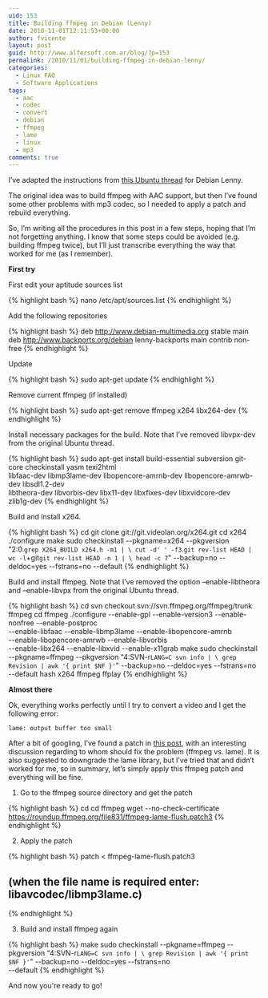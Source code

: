 ```yaml
---
uid: 153
title: Building ffmpeg in Debian (Lenny)
date: 2010-11-01T12:11:53+00:00
author: fvicente
layout: post
guid: http://www.alfersoft.com.ar/blog/?p=153
permalink: /2010/11/01/building-ffmpeg-in-debian-lenny/
categories:
  - Linux FAQ
  - Software Applications
tags:
  - aac
  - codec
  - convert
  - debian
  - ffmpeg
  - lame
  - linux
  - mp3
comments: true
---
```

I&#8217;ve adapted the instructions from [this Ubuntu thread](http://ubuntuforums.org/showthread.php?t=786095) for Debian Lenny.

The original idea was to build ffmpeg with AAC support, but then I&#8217;ve found some other problems with mp3 codec, so I needed to apply a patch and rebuild everything.

<!--more-->

So, I&#8217;m writing all the procedures in this post in a few steps, hoping that I&#8217;m not forgetting anything. I know that some steps could be avoided (e.g. building ffmpeg twice), but I&#8217;ll just transcribe everything the way that worked for me (as I remember). 

**First try**

First edit your aptitude sources list

{% highlight bash %}
nano /etc/apt/sources.list
{% endhighlight %}

Add the following repositories

{% highlight bash %}
deb http://www.debian-multimedia.org stable main
deb http://www.backports.org/debian lenny-backports main contrib non-free
{% endhighlight %}

Update

{% highlight bash %}
sudo apt-get update
{% endhighlight %}

Remove current ffmpeg (if installed)

{% highlight bash %}
sudo apt-get remove ffmpeg x264 libx264-dev
{% endhighlight %}

Install necessary packages for the build. Note that I&#8217;ve removed libvpx-dev from the original Ubuntu thread.

{% highlight bash %}
sudo apt-get install build-essential subversion git-core checkinstall yasm texi2html \
    libfaac-dev libmp3lame-dev libopencore-amrnb-dev libopencore-amrwb-dev libsdl1.2-dev \
    libtheora-dev libvorbis-dev libx11-dev libxfixes-dev libxvidcore-dev \
    zlib1g-dev
{% endhighlight %}

Build and install x264.

{% highlight bash %}
cd
git clone git://git.videolan.org/x264.git
cd x264
./configure
make
sudo checkinstall --pkgname=x264 --pkgversion "2:0.`grep X264_BUILD x264.h -m1 | \
    cut -d' ' -f3`.`git rev-list HEAD | wc -l`+git`git rev-list HEAD -n 1 | \
    head -c 7`" --backup=no --deldoc=yes --fstrans=no --default
{% endhighlight %}

Build and install ffmpeg. Note that I&#8217;ve removed the option &#8211;enable-libtheora and &#8211;enable-libvpx from the original Ubuntu thread.

{% highlight bash %}
cd
svn checkout svn://svn.ffmpeg.org/ffmpeg/trunk ffmpeg
cd ffmpeg
./configure --enable-gpl --enable-version3 --enable-nonfree --enable-postproc \
    --enable-libfaac --enable-libmp3lame --enable-libopencore-amrnb \
    --enable-libopencore-amrwb --enable-libvorbis \
    --enable-libx264 --enable-libxvid --enable-x11grab
make
sudo checkinstall --pkgname=ffmpeg --pkgversion "4:SVN-r`LANG=C svn info | \
    grep Revision | awk '{ print $NF }'`" --backup=no --deldoc=yes --fstrans=no \
    --default
hash x264 ffmpeg ffplay
{% endhighlight %}

**Almost there**

Ok, everything works perfectly until I try to convert a video and I get the following error:

`lame: output buffer too small`

After a bit of googling, I&#8217;ve found a patch in [this post](https://roundup.ffmpeg.org/issue803), with an interesting discussion regarding to whom should fix the problem (ffmpeg vs. lame). It is also suggested to downgrade the lame library, but I&#8217;ve tried that and didn&#8217;t worked for me, so in summary, let&#8217;s simply apply this ffmpeg patch and everything will be fine.

1. Go to the ffmpeg source directory and get the patch

{% highlight bash %}
cd
cd ffmpeg
wget --no-check-certificate https://roundup.ffmpeg.org/file831/ffmpeg-lame-flush.patch3
{% endhighlight %}

2. Apply the patch

{% highlight bash %}
patch < ffmpeg-lame-flush.patch3
## (when the file name is required enter: libavcodec/libmp3lame.c)
{% endhighlight %}

3. Build and install ffmpeg again

{% highlight bash %}
make
sudo checkinstall --pkgname=ffmpeg --pkgversion "4:SVN-r`LANG=C svn info | \
    grep Revision | awk '{ print $NF }'`" --backup=no --deldoc=yes --fstrans=no \
    --default
{% endhighlight %}

And now you're ready to go!
